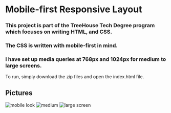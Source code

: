 # Mobile-first Responsive Layout

### This project is part of the TreeHouse Tech Degree program which focuses on writing HTML, and CSS.
### The CSS is written with mobile-first in mind.
### I have set up media queries at 768px and 1024px for medium to large screens.

To run, simply download the zip files and open the index.html file.

## Pictures
![mobile look](https://i.imgur.com/9pB4gNs.png)
![medium](https://i.imgur.com/UAmP6Ci.png)
![large screen](https://i.imgur.com/c16GKDw.png)
